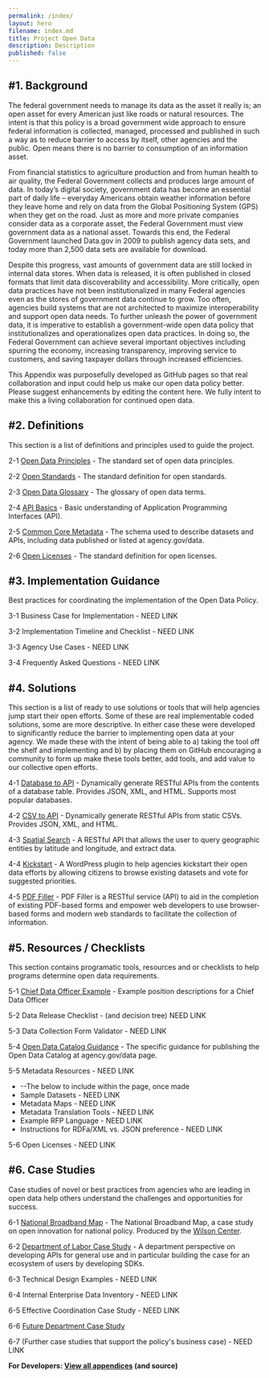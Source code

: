 ```yaml
---
permalink: /index/
layout: hero
filename: index.md
title: Project Open Data
description: Description
published: false
---
```


#1. Background
-------------
The federal government needs to  manage its data as the asset it really is; an open asset for every American just like roads or natural resources. The intent is that this policy is a broad government wide approach to ensure federal information is collected, managed, processed and published in such a way as to reduce barrier to access by itself, other agencies and the public.  Open means there is no barrier to consumption of an information asset.  

From financial statistics to agriculture production and from human health to air quality, the Federal Government collects and produces large amount of data.  In today’s digital society, government data has become an essential part of daily life – everyday Americans obtain weather information before they leave home and rely on data from the Global Positioning System (GPS) when they get on the road.  Just as more and more private companies consider data as a corporate asset, the Federal Government must view government data as a national asset.  Towards this end, the Federal Government launched Data.gov in 2009 to publish agency data sets, and today more than 2,500 data sets are available for download.

Despite this progress, vast amounts of government data are still locked in internal data stores. When data is released, it is often published in closed formats that limit data discoverability and accessibility.  More critically, open data practices have not been institutionalized in many Federal agencies even as the stores of government data continue to grow.  Too often, agencies build systems that are not architected to maximize interoperability and support open data needs.  To further unleash the power of government data, it is imperative to establish a government-wide open data policy that institutionalizes and operationalizes open data practices.  In doing so, the Federal Government can achieve several important objectives including spurring the economy, increasing transparency, improving service to customers, and saving taxpayer dollars through increased efficiencies.

This Appendix was purposefully developed as GitHub pages so that real collaboration and input could help us make our open data policy better.  Please suggest enhancements by editing the content here.  We fully intent to make this a living collaboration for continued open data.


#2. Definitions
--------------
This section is a list of definitions and principles used to guide the project.

2-1 [Open Data Principles](http://project-open-data.github.com/open-data-principles/) - The standard set of open data principles.

2-2 [Open Standards](http://project-open-data.github.com/open-standards/) - The standard definition for open standards.

2-3 [Open Data Glossary](http://project-open-data.github.com/glossary/) - The glossary of open data terms.

2-4 [API Basics](http://project-open-data.github.com/api-basics/) - Basic understanding of Application Programming Interfaces (API).

2-5 [Common Core Metadata](http://project-open-data.github.com/common-core-metadata-schema/) - The schema used to describe datasets and APIs, including data published or listed at agency.gov/data.

2-6 [Open Licenses](http://project-open-data.github.com/open-licenses/) - The standard definition for open licenses.


#3. Implementation Guidance
----------------
Best practices for coordinating the implementation of the Open Data Policy.  

3-1 Business Case for Implementation - NEED LINK

3-2 Implementation Timeline and Checklist - NEED LINK

3-3 Agency Use Cases - NEED LINK

3-4 Frequently Asked Questions - NEED LINK


#4. Solutions 
-------------
This section is a list of ready to use solutions or tools that will help agencies jump start their open efforts.  Some of these are real implementable coded solutions, some are more descriptive.  In either case these were developed to significantly reduce the barrier to implementing open data at your agency.  We made these with the intent of being able to a) taking the tool off the shelf and implementing and b) by placing them on GitHub encouraging a community to form up make these tools better, add tools, and add value to our collective open efforts.

4-1 [Database to API](https://github.com/project-open-data/db-to-api) - Dynamically generate RESTful APIs from the contents of a database table. Provides JSON, XML, and HTML. Supports most popular databases.

4-2 [CSV to API](https://github.com/project-open-data/csv-to-api) - Dynamically generate RESTful APIs from static CSVs. Provides JSON, XML, and HTML.

4-3 [Spatial Search](https://github.com/project-open-data/SpatialSearch) - A RESTful API that allows the user to query geographic entities by latitude and longitude, and extract data.

4-4 [Kickstart](https://github.com/project-open-data/kickstart) - A WordPress plugin to help agencies kickstart their open data efforts by allowing citizens to browse existing datasets and vote for suggested priorities.

4-5 [PDF Filler](https://github.com/project-open-data/pdf-filler) - PDF Filler is a RESTful service (API) to aid in the completion of existing PDF-based forms and empower web developers to use browser-based forms and modern web standards to facilitate the collection of information.


#5. Resources / Checklists
----------------------
This section contains programatic tools, resources and or checklists to help programs determine open data requirements.

5-1 [Chief Data Officer Example](http://project-open-data.github.com/cdo-description/) - Example position descriptions for a Chief Data Officer

5-2 Data Release Checklist - (and decision tree) NEED LINK

5-3 Data Collection Form Validator - NEED LINK

5-4 [Open Data Catalog Guidance](http://project-open-data.github.com/open-data-catalog) - The specific guidance for publishing the Open Data Catalog at agency.gov/data page.

5-5 Metadata Resources - NEED LINK
* --The below to include within the page, once made
* Sample Datasets - NEED LINK
* Metadata Maps - NEED LINK
* Metadata Translation Tools - NEED LINK
* Example RFP Language - NEED LINK
* Instructions for RDFa/XML vs. JSON preference - NEED LINK

5-6 Open Licenses - NEED LINK


#6. Case Studies
----------------
Case studies of novel or best practices from agencies who are leading in open data help others understand the challenges and opportunities for success.

6-1 [National Broadband Map](http://www.wilsoncenter.org/sites/default/files/National%20Broadband%20Map%20Wilson%20Center%20Case%20Study.pdf) - The National Broadband Map, a case study on open innovation for national policy.  Produced by the [Wilson Center](http://www.wilsoncenter.org/).

6-2 [Department of Labor Case Study](http://project-open-data.github.com/Labor_OpenData_CaseStudy/) - A department perspective on developing APIs for general use and in particular building the case for an ecosystem of users by developing SDKs.

6-3 Technical Design Examples - NEED LINK

6-4 Internal Enterprise Data Inventory - NEED LINK

6-5 Effective Coordination Case Study - NEED LINK

6-6 [Future Department Case Study](http://project-open-data.github.com/Future_CaseStudy/)

6-7 (Further case studies that support the policy's business case) - NEED LINK

**For Developers: [View all appendices](http://github.com/project-open-data/) (and source)**